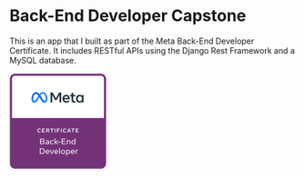 # Back-End Developer Capstone

This is an app that I built as part of the Meta Back-End Developer Certificate. It includes RESTful APIs using the Django Rest Framework and a MySQL database.

![Meta Back-End Developer Professional Certificate](littlelemon/meta-backend-cert.png)

